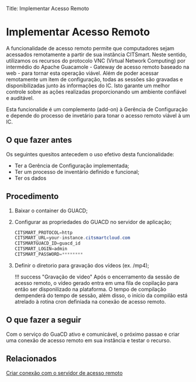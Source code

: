 Title: Implementar Acesso Remoto

# Implementar Acesso Remoto

A funcionalidade de acesso remoto permite que computadores sejam acessados remotamente a partir de sua instância CITSmart. Neste sentido, utilizamos os recursos do protocolo VNC (Virtual Network Computing) por intermédio do Apache Guacamole - Gateway de acesso remoto baseado na web - para tornar esta operação viável. Além de poder acessar remotamente um item de configuração, todas as sessões são gravadas e disponibilizadas junto às informações do IC. Isto garante um melhor controle sobre as ações realizadas proporcionando um ambiente confiável e auditável.

Esta funcionalide é um complemento (add-on) à Gerência de Configuração e depende do processo de invetário para tonar o acesso remoto viável à um IC.


## O que fazer antes

Os seguintes quesitos antecedem o uso efetivo desta funcionalidade:
- Ter a Gerência de Configuração implementada;
- Ter um processo de inventário definido e funcional;
- Ter os dados 

## Procedimento

1. Baixar o container do GUACD;
2. Configurar as propriedades do GUACD no servidor de aplicação;

    ```java
    CITSMART_PROTOCOL=http
    CITSMART_URL=your-instance.citsmartcloud.com
    CITSMARTGUACD_ID=guacd_id
    CITSMART_LOGIN=admin
    CITSMART_PASSWORD=********
    ```
	
3. Definir o diretorio para gravação dos vídeos (ex. /mp4);

    !!! success "Gravação de video"
    Após o encerramento da sessão de acesso remoto, o vídeo gerado entra em uma fila de copilação para então ser disponilizado na plataforma. O tempo de compilação dempenderá do tempo de sessão, além disso, o início da compilão está atrelado à rotina cron definiada na conexão de acesso remoto.
    
## O que fazer a seguir

Com o serviço do GuaCD ativo e comunicável, o próximo passao e criar uma conexão de acesso remoto em sua instância e testar o recurso.

## Relacionados

[Criar conexão com o servidor de acesso remoto][1]

[1]:/pt-br/citsmart-platform-8/processes/configuration/configuration/configure-remote-access.html
